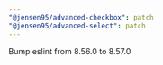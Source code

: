 ```yaml
---
"@jensen95/advanced-checkbox": patch
"@jensen95/advanced-select": patch
---
```


Bump eslint from 8.56.0 to 8.57.0

